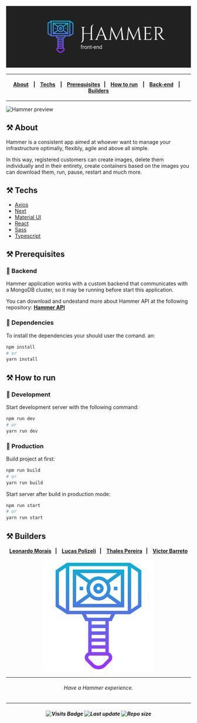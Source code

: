 
<img src="https://github.com/barreto/hammer-frontend/blob/main/public/hammer-frontend.png?raw=true" width="1200"/>

___

<h4 align="center">
    <a href="#hammer_and_pick-about">About</a> &nbsp;&nbsp;&nbsp;|&nbsp;&nbsp;&nbsp;
    <a href="#hammer_and_pick-techs">Techs</a> &nbsp;&nbsp;&nbsp;|&nbsp;&nbsp;&nbsp;
    <a href="#hammer_and_pick-prerequisites">Prerequisites</a>&nbsp;&nbsp;&nbsp;|&nbsp;&nbsp;&nbsp;
    <a href="#hammer_and_pick-how-to-run">How to run</a> &nbsp;&nbsp;&nbsp;|&nbsp;&nbsp;&nbsp;
    <a href="https://github.com/barreto/hammer-backend">Back-end</a> &nbsp;&nbsp;&nbsp;|&nbsp;&nbsp;&nbsp;
    <a href="#hammer_and_pick-builders">Builders</a>
</h4>

___

![Hammer preview](https://github.com/barreto/hammer-frontend/blob/main/public/hammer-preview.gif?raw=true)

## :hammer_and_pick: About

Hammer is a consistent app aimed at whoever
want to manage your infrastructure optimally, flexibly,
agile and above all simple.

In this way, registered customers can create images,
delete them individually and in their entirety, create containers
based on the images you can download them, run, pause, restart and much more.


## :hammer_and_pick: Techs

- [Axios](https://www.npmjs.com/package/axios)
- [Next](https://nextjs.org/)
- [Material UI](https://material-ui.com/)
- [React](https://reactjs.org/)
- [Sass](https://sass-lang.com/)
- [Typescript](https://www.typescriptlang.org/)

## :hammer_and_pick: Prerequisites

### :hammer: Backend

Hammer application works with a custom backend that communicates with a MongoDB cluster, so it may be running before start this application.

You can download and undestand more about Hammer API at the following repository: **[Hammer API](https://github.com/barreto/hammer-backend)**


### :hammer: Dependencies

To install the dependencies your should user the comand. an:
```sh
npm install
# or
yarn install
```

## :hammer_and_pick: How to run



### :hammer: Development 
Start development server with the following command:
```sh
npm run dev
# or
yarn run dev
```

### :hammer: Production 

Build project at first:
```sh
npm run build
# or
yarn run build
```

Start server after build in production mode:
```sh
npm run start
# or
yarn run start
```

## :hammer_and_pick: Builders 

<h4 align="center">
  <a href="https://github.com/">Leonardo Morais</a>&nbsp;&nbsp;&nbsp;|&nbsp;&nbsp;&nbsp;
  <a href="https://github.com/lucaspolizeli">Lucas Polizeli</a>&nbsp;&nbsp;&nbsp;|&nbsp;&nbsp;&nbsp;
  <a href="https://github.com/thalees">Thales Pereira</a>&nbsp;&nbsp;&nbsp;|&nbsp;&nbsp;&nbsp;
  <a href="https://github.com/barreto">Victor Barreto</a>
</h4>


<p align="center">
    
<img src="https://github.com/barreto/hammer-frontend/blob/main/public/hammer.svg?raw=true"  width="300"/>

</p>


___

<h6 align="center"><i>Have a Hammer experience.</i></h6>

___

<h5 align="center">

  <img src="https://badges.pufler.dev/visits/barreto/hammer-frontend" alt="Visits Badge" width="auto"/>
  <img src="https://img.shields.io/github/last-commit/barreto/hammer-frontend" alt="Last update" width="auto"/>
  <img src="https://img.shields.io/github/repo-size/barreto/hammer-frontend" alt="Repo size" width="auto"/>

</h5>

